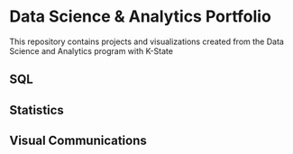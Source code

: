 # Data Science & Analytics Portfolio
This repository contains projects and visualizations created from the Data Science and Analytics program with K-State
## SQL
## Statistics
## Visual Communications
